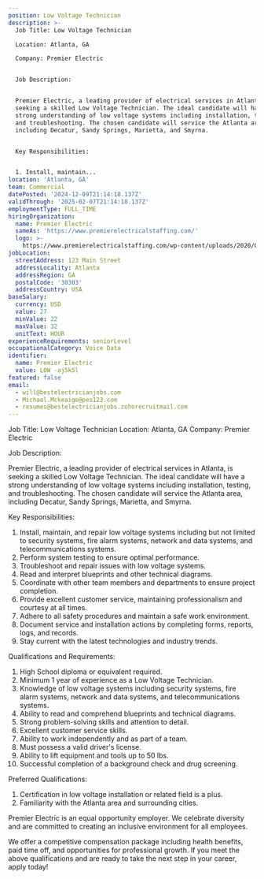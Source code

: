 ```yaml
---
position: Low Voltage Technician
description: >-
  Job Title: Low Voltage Technician

  Location: Atlanta, GA

  Company: Premier Electric


  Job Description:


  Premier Electric, a leading provider of electrical services in Atlanta, is
  seeking a skilled Low Voltage Technician. The ideal candidate will have a
  strong understanding of low voltage systems including installation, testing,
  and troubleshooting. The chosen candidate will service the Atlanta area,
  including Decatur, Sandy Springs, Marietta, and Smyrna.


  Key Responsibilities:


  1. Install, maintain...
location: 'Atlanta, GA'
team: Commercial
datePosted: '2024-12-09T21:14:18.137Z'
validThrough: '2025-02-07T21:14:18.137Z'
employmentType: FULL_TIME
hiringOrganization:
  name: Premier Electric
  sameAs: 'https://www.premierelectricalstaffing.com/'
  logo: >-
    https://www.premierelectricalstaffing.com/wp-content/uploads/2020/05/Premier-Electrical-Staffing-logo.png
jobLocation:
  streetAddress: 123 Main Street
  addressLocality: Atlanta
  addressRegion: GA
  postalCode: '30303'
  addressCountry: USA
baseSalary:
  currency: USD
  value: 27
  minValue: 22
  maxValue: 32
  unitText: HOUR
experienceRequirements: seniorLevel
occupationalCategory: Voice Data
identifier:
  name: Premier Electric
  value: LOW -aj5k5l
featured: false
email:
  - will@bestelectricianjobs.com
  - Michael.Mckeaige@pes123.com
  - resumes@bestelectricianjobs.zohorecruitmail.com
---
```




Job Title: Low Voltage Technician
Location: Atlanta, GA
Company: Premier Electric

Job Description:

Premier Electric, a leading provider of electrical services in Atlanta, is seeking a skilled Low Voltage Technician. The ideal candidate will have a strong understanding of low voltage systems including installation, testing, and troubleshooting. The chosen candidate will service the Atlanta area, including Decatur, Sandy Springs, Marietta, and Smyrna.

Key Responsibilities:

1. Install, maintain, and repair low voltage systems including but not limited to security systems, fire alarm systems, network and data systems, and telecommunications systems.
2. Perform system testing to ensure optimal performance.
3. Troubleshoot and repair issues with low voltage systems.
4. Read and interpret blueprints and other technical diagrams.
5. Coordinate with other team members and departments to ensure project completion.
6. Provide excellent customer service, maintaining professionalism and courtesy at all times.
7. Adhere to all safety procedures and maintain a safe work environment.
8. Document service and installation actions by completing forms, reports, logs, and records.
9. Stay current with the latest technologies and industry trends.

Qualifications and Requirements:

1. High School diploma or equivalent required.
2. Minimum 1 year of experience as a Low Voltage Technician.
3. Knowledge of low voltage systems including security systems, fire alarm systems, network and data systems, and telecommunications systems.
4. Ability to read and comprehend blueprints and technical diagrams.
5. Strong problem-solving skills and attention to detail.
6. Excellent customer service skills.
7. Ability to work independently and as part of a team.
8. Must possess a valid driver's license.
9. Ability to lift equipment and tools up to 50 lbs.
10. Successful completion of a background check and drug screening.

Preferred Qualifications:

1. Certification in low voltage installation or related field is a plus.
2. Familiarity with the Atlanta area and surrounding cities.

Premier Electric is an equal opportunity employer. We celebrate diversity and are committed to creating an inclusive environment for all employees. 

We offer a competitive compensation package including health benefits, paid time off, and opportunities for professional growth. If you meet the above qualifications and are ready to take the next step in your career, apply today!